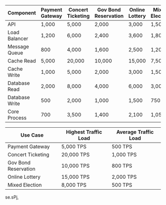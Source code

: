 | Component       | Payment Gateway | Concert Ticketing | Gov Bond Reservation | Online Lottery | Mixed Election |
|-----------------|-----------------|-------------------|----------------------|----------------|----------------|
| API             | 1,000           | 5,000             | 2,000                | 3,000          | 1,500          |
| Load Balancer   | 1,200           | 6,000             | 2,400                | 3,600          | 1,800          |
| Message Queue   | 800             | 4,000             | 1,600                | 2,500          | 1,200          |
| Cache Read      | 5,000           | 20,000            | 10,000               | 15,000         | 7,500          |
| Cache Write     | 1,000           | 5,000             | 2,000                | 3,000          | 1,500          |
| Database Read   | 2,000           | 8,000             | 4,000                | 6,000          | 3,000          |
| Database Write  | 500             | 2,000             | 1,000                | 1,500          | 750            |
| Core Process    | 700             | 3,500             | 1,400                | 2,100          | 1,050          |



| Use Case                  | Highest Traffic Load    | Average Traffic Load   |
|---------------------------|-------------------------|------------------------|
| Payment Gateway           | 5,000 TPS               | 500 TPS                |
| Concert Ticketing         | 20,000 TPS              | 1,000 TPS              |
| Gov Bond Reservation      | 10,000 TPS              | 800 TPS                |
| Online Lottery            | 15,000 TPS              | 2,000 TPS              |
| Mixed Election            | 8,000 TPS               | 500 TPS                |


se.sPj,